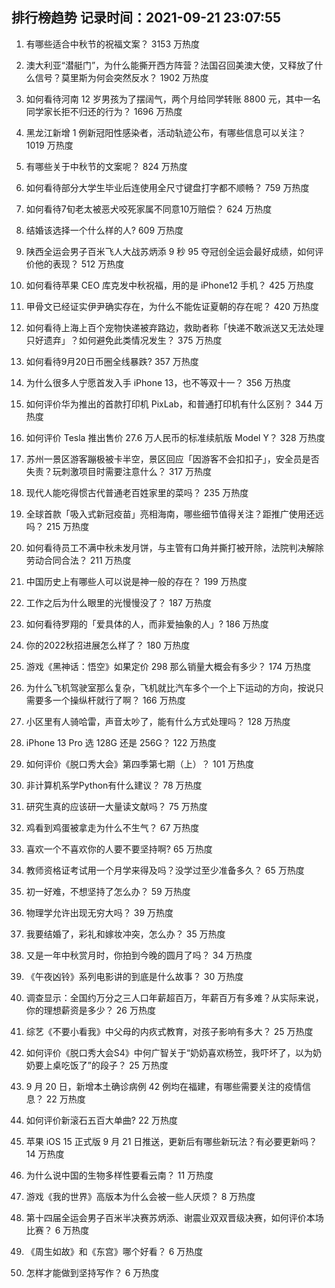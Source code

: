 
## 排行榜趋势 记录时间：2021-09-21 23:07:55
  
  1. 有哪些适合中秋节的祝福文案？ 3153 万热度
    
  2. 澳大利亚“潜艇门”，为什么能撕开西方阵营？法国召回美澳大使，又释放了什么信号？莫里斯为何会突然反水？ 1902 万热度
    
  3. 如何看待河南 12 岁男孩为了摆阔气，两个月给同学转账 8800 元，其中一名同学家长拒不归还的行为？ 1696 万热度
    
  4. 黑龙江新增 1 例新冠阳性感染者，活动轨迹公布，有哪些信息可以关注？ 1019 万热度
    
  5. 有哪些关于中秋节的文案呢？ 824 万热度
    
  6. 如何看待部分大学生毕业后连使用全尺寸键盘打字都不顺畅？ 759 万热度
    
  7. 如何看待7旬老太被恶犬咬死家属不同意10万赔偿？ 624 万热度
    
  8. 结婚该选择一个什么样的人? 609 万热度
    
  9. 陕西全运会男子百米飞人大战苏炳添 9 秒 95 夺冠创全运会最好成绩，如何评价他的表现？ 512 万热度
    
  10. 如何看待苹果 CEO 库克发中秋祝福，用的是 iPhone12 手机？ 425 万热度
    
  11. 甲骨文已经证实伊尹确实存在，为什么不能佐证夏朝的存在呢？ 420 万热度
    
  12. 如何看待上海上百个宠物快递被弃路边，救助者称「快递不敢派送又无法处理只好遗弃」？如何避免此类情况发生？ 375 万热度
    
  13. 如何看待9月20日币圈全线暴跌? 357 万热度
    
  14. 为什么很多人宁愿首发入手 iPhone 13，也不等双十一？ 356 万热度
    
  15. 如何评价华为推出的首款打印机 PixLab，和普通打印机有什么区别？ 344 万热度
    
  16. 如何评价 Tesla 推出售价 27.6 万人民币的标准续航版 Model Y？ 328 万热度
    
  17. 苏州一景区游客蹦极被卡半空，景区回应「因游客不会扣扣子」，安全员是否失责？玩刺激项目时需要注意什么？ 317 万热度
    
  18. 现代人能吃得惯古代普通老百姓家里的菜吗？ 235 万热度
    
  19. 全球首款「吸入式新冠疫苗」亮相海南，哪些细节值得关注？距推广使用还远吗？ 215 万热度
    
  20. 如何看待员工不满中秋未发月饼，与主管有口角并撕打被开除，法院判决解除劳动合同合法？ 211 万热度
    
  21. 中国历史上有哪些人可以说是神一般的存在？ 199 万热度
    
  22. 工作之后为什么眼里的光慢慢没了？ 187 万热度
    
  23. 如何看待罗翔的「爱具体的人，而非爱抽象的人」? 186 万热度
    
  24. 你的2022秋招进展怎么样了？ 180 万热度
    
  25. 游戏《黑神话：悟空》如果定价 298 那么销量大概会有多少？ 174 万热度
    
  26. 为什么飞机驾驶室那么复杂，飞机就比汽车多个一个上下运动的方向，按说只需要多一个操纵杆就行了啊？ 166 万热度
    
  27. 小区里有人骑哈雷，声音太吵了，能有什么方式处理吗？ 128 万热度
    
  28. iPhone 13 Pro 选 128G 还是 256G？ 122 万热度
    
  29. 如何评价《脱口秀大会》第四季第七期（上）？ 101 万热度
    
  30. 非计算机系学Python有什么建议？ 78 万热度
    
  31. 研究生真的应该研一大量读文献吗？ 75 万热度
    
  32. 鸡看到鸡蛋被拿走为什么不生气？ 67 万热度
    
  33. 喜欢一个不喜欢你的人要不要坚持啊? 65 万热度
    
  34. 教师资格证考试用一个月学来得及吗？没学过至少准备多久？ 65 万热度
    
  35. 初一好难，不想坚持了怎么办？ 59 万热度
    
  36. 物理学允许出现无穷大吗？ 39 万热度
    
  37. 我要结婚了，彩礼和嫁妆冲突，怎么办？ 35 万热度
    
  38. 又是一年中秋赏月时，你拍到今晚的圆月了吗？ 34 万热度
    
  39. 《午夜凶铃》系列电影讲的到底是什么故事？ 30 万热度
    
  40. 调查显示：全国约万分之三人口年薪超百万，年薪百万有多难？从实际来说，你的理想薪资是多少？ 26 万热度
    
  41. 综艺《不要小看我》中父母的内疚式教育，对孩子影响有多大？ 25 万热度
    
  42. 如何评价《脱口秀大会S4》中何广智关于“奶奶喜欢杨笠，我吓坏了，以为奶奶要上桌吃饭了”的段子？ 25 万热度
    
  43. 9 月 20 日，新增本土确诊病例 42 例均在福建，有哪些需要关注的疫情信息？ 22 万热度
    
  44. 如何评价新滚石五百大单曲? 22 万热度
    
  45. 苹果 iOS 15 正式版 9 月 21 日推送，更新后有哪些新玩法？有必要更新吗？ 14 万热度
    
  46. 为什么说中国的生物多样性要看云南？ 11 万热度
    
  47. 游戏《我的世界》高版本为什么会被一些人厌烦？ 8 万热度
    
  48. 第十四届全运会男子百米半决赛苏炳添、谢震业双双晋级决赛，如何评价本场比赛？ 6 万热度
    
  49. 《周生如故》和《东宫》哪个好看？ 6 万热度
    
  50. 怎样才能做到坚持写作？ 6 万热度
    